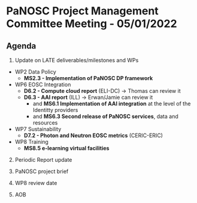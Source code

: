 PaNOSC Project Management Committee Meeting - 05/01/2022 
=========================================================

Agenda
------	

1. Update on LATE deliverables/milestones and WPs
* WP2 Data Policy
  * **MS2.3 - Implementation of PaNOSC DP framework**
* WP6 EOSC Integration
  * **D6.2 - Compute cloud report** (ELI-DC) -> Thomas can review it
  * **D6.3 - AAI report** (ILL) -> Erwan/Jamie can review it
    * and **MS6.1 Implementation of AAI integration** at the level of the Identitty providers
    * and **MS6.3 Second release of PaNOSC services**, data and resources 
* WP7 Sustainability
  * **D7.2 - Photon and Neutron EOSC metrics** (CERIC-ERIC)
* WP8 Training
  * **MS8.5 e-learning virtual facilities**

2. Periodic Report update

3. PaNOSC project brief

4. WP8 review date

5. AOB
